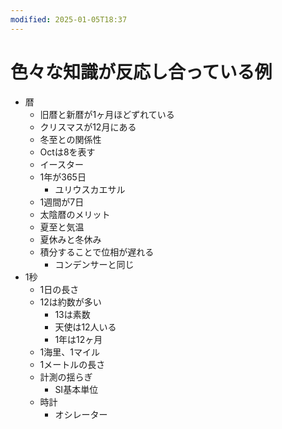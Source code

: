 ```yaml
---
modified: 2025-01-05T18:37
---
```

# 色々な知識が反応し合っている例

- 暦
    - 旧暦と新暦が1ヶ月ほどずれている
    - クリスマスが12月にある
    - 冬至との関係性
    - Octは8を表す
    - イースター
    - 1年が365日
        - ユリウスカエサル
    - 1週間が7日
    - 太陰暦のメリット
    - 夏至と気温
    - 夏休みと冬休み
    - 積分することで位相が遅れる
        - コンデンサーと同じ
- 1秒
    - 1日の長さ
    - 12は約数が多い
        - 13は素数
        - 天使は12人いる
        - 1年は12ヶ月
    - 1海里、1マイル
    - 1メートルの長さ
    - 計測の揺らぎ
        - SI基本単位
    - 時計
        - オシレーター
